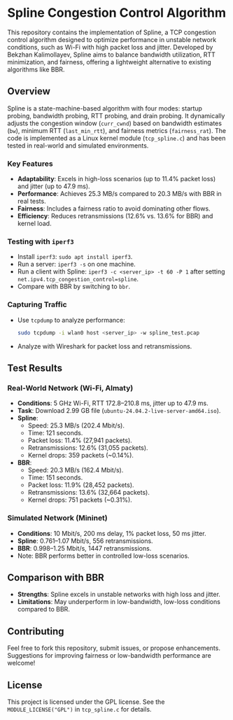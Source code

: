 # Spline Congestion Control Algorithm

This repository contains the implementation of Spline, a TCP congestion control algorithm designed to optimize performance in unstable network conditions, such as Wi-Fi with high packet loss and jitter. Developed by Bekzhan Kalimollayev, Spline aims to balance bandwidth utilization, RTT minimization, and fairness, offering a lightweight alternative to existing algorithms like BBR.

## Overview

Spline is a state-machine-based algorithm with four modes: startup probing, bandwidth probing, RTT probing, and drain probing. It dynamically adjusts the congestion window (`curr_cwnd`) based on bandwidth estimates (`bw`), minimum RTT (`last_min_rtt`), and fairness metrics (`fairness_rat`). The code is implemented as a Linux kernel module (`tcp_spline.c`) and has been tested in real-world and simulated environments.

### Key Features
- **Adaptability**: Excels in high-loss scenarios (up to 11.4% packet loss) and jitter (up to 47.9 ms).
- **Performance**: Achieves 25.3 MB/s compared to 20.3 MB/s with BBR in real tests.
- **Fairness**: Includes a fairness ratio to avoid dominating other flows.
- **Efficiency**: Reduces retransmissions (12.6% vs. 13.6% for BBR) and kernel load.

### Testing with `iperf3`
- Install `iperf3`: `sudo apt install iperf3`.
- Run a server: `iperf3 -s` on one machine.
- Run a client with Spline: `iperf3 -c <server_ip> -t 60 -P 1` after setting `net.ipv4.tcp_congestion_control=spline`.
- Compare with BBR by switching to `bbr`.

### Capturing Traffic
- Use `tcpdump` to analyze performance:
  ```bash
  sudo tcpdump -i wlan0 host <server_ip> -w spline_test.pcap
  ```
- Analyze with Wireshark for packet loss and retransmissions.

## Test Results

### Real-World Network (Wi-Fi, Almaty)
- **Conditions**: 5 GHz Wi-Fi, RTT 172.8–210.8 ms, jitter up to 47.9 ms.
- **Task**: Download 2.99 GB file (`ubuntu-24.04.2-live-server-amd64.iso`).
- **Spline**:
  - Speed: 25.3 MB/s (202.4 Mbit/s).
  - Time: 121 seconds.
  - Packet loss: 11.4% (27,941 packets).
  - Retransmissions: 12.6% (31,055 packets).
  - Kernel drops: 359 packets (~0.14%).
- **BBR**:
  - Speed: 20.3 MB/s (162.4 Mbit/s).
  - Time: 151 seconds.
  - Packet loss: 11.9% (28,452 packets).
  - Retransmissions: 13.6% (32,664 packets).
  - Kernel drops: 751 packets (~0.31%).

### Simulated Network (Mininet)
- **Conditions**: 10 Mbit/s, 200 ms delay, 1% packet loss, 50 ms jitter.
- **Spline**: 0.761–1.07 Mbit/s, 556 retransmissions.
- **BBR**: 0.998–1.25 Mbit/s, 1447 retransmissions.
- Note: BBR performs better in controlled low-loss scenarios.

## Comparison with BBR
- **Strengths**: Spline excels in unstable networks with high loss and jitter.
- **Limitations**: May underperform in low-bandwidth, low-loss conditions compared to BBR.

## Contributing
Feel free to fork this repository, submit issues, or propose enhancements. Suggestions for improving fairness or low-bandwidth performance are welcome!

## License
This project is licensed under the GPL license. See the `MODULE_LICENSE("GPL")` in `tcp_spline.c` for details.
